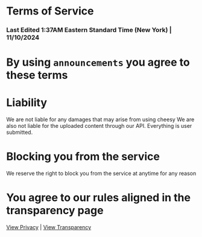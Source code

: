 # Terms of Service
### Last Edited 1:37AM Eastern Standard Time (New York) | 11/10/2024

# By using `announcements` you agree to these terms

# Liability
We are not liable for any damages that may arise from using cheesy
We are also not liable for the uploaded content through our API. Everything is user submitted.

# Blocking you from the service
We reserve the right to block you from the service at anytime for any reason

# You agree to our rules aligned in the transparency page

[View Privacy](privacy.md) | [View Transparency](transparency.md)
